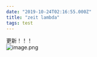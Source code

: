```yaml
---
date: "2019-10-24T02:16:55.000Z"
title: "zeit lambda"
tags: test
---
```

更新！！！<br />![image.png](https://cdn.nlark.com/yuque/0/2019/png/196955/1571886558066-5dca8ed9-0435-4008-bf20-0a226a6f7982.png#align=left&display=inline&height=151&name=image.png&originHeight=302&originWidth=662&search=&size=16694&status=done&width=331)
